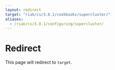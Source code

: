 ```yaml
---
layout: redirect
target: "riak/cs/3.0.1/cookbooks/supercluster/"
aliases:
  - /riak/cs/3.0.1/configuring/supercluster/
---
```


# Redirect

This page will redirect to `target`.
